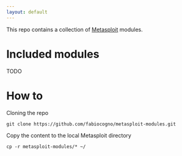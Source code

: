 ```yaml
---
layout: default
---
```


This repo contains a collection of [Metasploit](https://www.metasploit.com/) modules.

# Included modules

TODO

# How to

Cloning the repo

```
git clone https://github.com/fabiocogno/metasploit-modules.git
```

Copy the content to the local Metasploit directory

```
cp -r metasploit-modules/* ~/
```